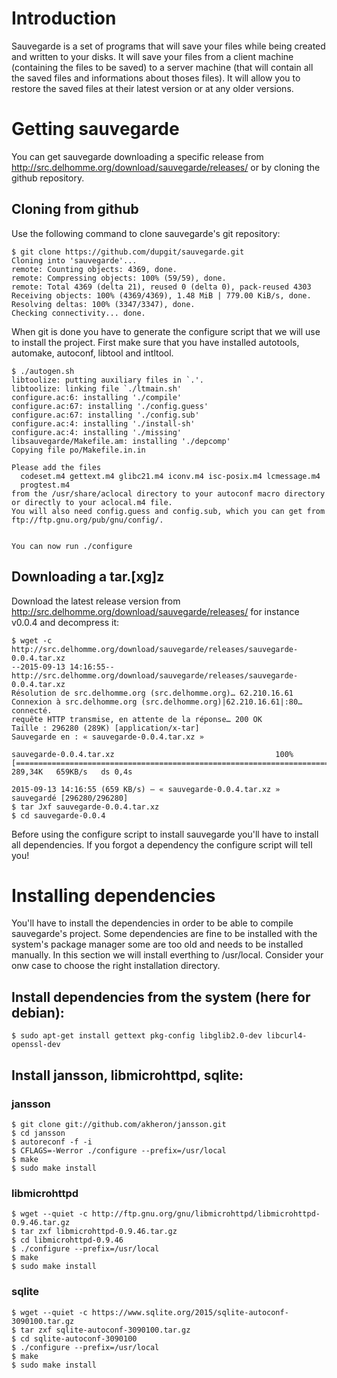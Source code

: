 # Introduction

Sauvegarde is a set of programs that will save your files while being created and written to your disks. It will save your files from a client machine (containing the files to be saved) to a server machine (that will contain all the saved files and informations about thoses files). It will allow you to restore the saved files at their latest version or at any older versions.


# Getting sauvegarde

You can get sauvegarde downloading a specific release from http://src.delhomme.org/download/sauvegarde/releases/ or by cloning the github repository.


## Cloning from github

Use the following command to clone sauvegarde's git repository:

    $ git clone https://github.com/dupgit/sauvegarde.git
    Cloning into 'sauvegarde'...
    remote: Counting objects: 4369, done.
    remote: Compressing objects: 100% (59/59), done.
    remote: Total 4369 (delta 21), reused 0 (delta 0), pack-reused 4303
    Receiving objects: 100% (4369/4369), 1.48 MiB | 779.00 KiB/s, done.
    Resolving deltas: 100% (3347/3347), done.
    Checking connectivity... done.

When git is done you have to generate the configure script that we will use to install the project. First make sure that you have installed autotools, automake, autoconf, libtool and intltool.

    $ ./autogen.sh
    libtoolize: putting auxiliary files in `.'.
    libtoolize: linking file `./ltmain.sh'
    configure.ac:6: installing './compile'
    configure.ac:67: installing './config.guess'
    configure.ac:67: installing './config.sub'
    configure.ac:4: installing './install-sh'
    configure.ac:4: installing './missing'
    libsauvegarde/Makefile.am: installing './depcomp'
    Copying file po/Makefile.in.in

    Please add the files
      codeset.m4 gettext.m4 glibc21.m4 iconv.m4 isc-posix.m4 lcmessage.m4
      progtest.m4
    from the /usr/share/aclocal directory to your autoconf macro directory
    or directly to your aclocal.m4 file.
    You will also need config.guess and config.sub, which you can get from
    ftp://ftp.gnu.org/pub/gnu/config/.


    You can now run ./configure


## Downloading a tar.[xg]z

Download the latest release version from http://src.delhomme.org/download/sauvegarde/releases/ for instance v0.0.4 and decompress it:

    $ wget -c http://src.delhomme.org/download/sauvegarde/releases/sauvegarde-0.0.4.tar.xz
    --2015-09-13 14:16:55--  http://src.delhomme.org/download/sauvegarde/releases/sauvegarde-0.0.4.tar.xz
    Résolution de src.delhomme.org (src.delhomme.org)… 62.210.16.61
    Connexion à src.delhomme.org (src.delhomme.org)|62.210.16.61|:80… connecté.
    requête HTTP transmise, en attente de la réponse… 200 OK
    Taille : 296280 (289K) [application/x-tar]
    Sauvegarde en : « sauvegarde-0.0.4.tar.xz »

    sauvegarde-0.0.4.tar.xz                                    100%[=========================================================================================================================================>] 289,34K   659KB/s   ds 0,4s

    2015-09-13 14:16:55 (659 KB/s) — « sauvegarde-0.0.4.tar.xz » sauvegardé [296280/296280]
    $ tar Jxf sauvegarde-0.0.4.tar.xz
    $ cd sauvegarde-0.0.4

Before using the configure script to install sauvegarde you'll have to install all dependencies. If you forgot a dependency the configure script will tell you!


# Installing dependencies

You'll have to install the dependencies in order to be able to compile sauvegarde's project. Some dependencies are fine to be installed with the system's package manager some are too old and needs to be installed manually. In this section we will install everthing to /usr/local. Consider your onw case to choose the right installation directory.


## Install dependencies from the system (here for debian):

    $ sudo apt-get install gettext pkg-config libglib2.0-dev libcurl4-openssl-dev


## Install jansson, libmicrohttpd, sqlite:

### jansson

    $ git clone git://github.com/akheron/jansson.git
    $ cd jansson
    $ autoreconf -f -i
    $ CFLAGS=-Werror ./configure --prefix=/usr/local
    $ make
    $ sudo make install


### libmicrohttpd

    $ wget --quiet -c http://ftp.gnu.org/gnu/libmicrohttpd/libmicrohttpd-0.9.46.tar.gz
    $ tar zxf libmicrohttpd-0.9.46.tar.gz
    $ cd libmicrohttpd-0.9.46
    $ ./configure --prefix=/usr/local
    $ make
    $ sudo make install


### sqlite

    $ wget --quiet -c https://www.sqlite.org/2015/sqlite-autoconf-3090100.tar.gz
    $ tar zxf sqlite-autoconf-3090100.tar.gz
    $ cd sqlite-autoconf-3090100
    $ ./configure --prefix=/usr/local
    $ make
    $ sudo make install




